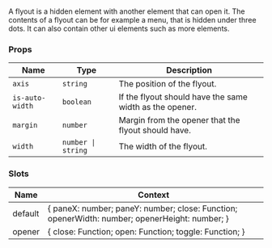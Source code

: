 # <flux-flyout/>

A flyout is a hidden element with another element that can open it. The contents of
a flyout can be for example a menu, that is hidden under three dots. It can also
contain other ui elements such as more elements.

### Props

| Name            | Type               | Description                                             |
|-----------------|--------------------|---------------------------------------------------------|
| `axis`          | `string`           | The position of the flyout.                             |
| `is-auto-width` | `boolean`          | If the flyout should have the same width as the opener. |
| `margin`        | `number`           | Margin from the opener that the flyout should have.     |
| `width`         | `number \| string` | The width of the flyout.                                |

### Slots

| Name    | Context                                                                                       |
|---------|-----------------------------------------------------------------------------------------------|
| default | { paneX: number; paneY: number; close: Function; openerWidth: number; openerHeight: number; } |
| opener  | { close: Function; open: Function; toggle: Function; }                                        |
